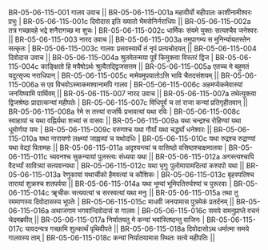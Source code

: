 BR-05-06-115-001  	गालव उवाच ||
BR-05-06-115-001a	महावीर्यो महीपालः काशीनामीश्वरः प्रभुः |
BR-05-06-115-001c	दिवोदास इति ख्यातो भैमसेनिर्नराधिपः ||
BR-05-06-115-002a	तत्र गच्छावहे भद्रे शनैरागच्छ मा शुचः |
BR-05-06-115-002c	धार्मिकः संयमे युक्तः सत्यश्चैव जनेश्वरः ||
BR-05-06-115-003  	नारद उवाच ||
BR-05-06-115-003a	तमुपागम्य स मुनिर्न्यायतस्तेन सत्कृतः |
BR-05-06-115-003c	गालवः प्रसवस्यार्थे तं नृपं प्रत्यचोदयत् ||
BR-05-06-115-004  	दिवोदास उवाच ||
BR-05-06-115-004a	श्रुतमेतन्मया पूर्वं किमुक्त्वा विस्तरं द्विज |
BR-05-06-115-004c	काङ्क्षितो हि मयैषोऽर्थः श्रुत्वैतद्द्विजसत्तम ||
BR-05-06-115-005a	एतच्च मे बहुमतं यदुत्सृज्य नराधिपान् |
BR-05-06-115-005c	मामेवमुपयातोऽसि भावि चैतदसंशयम् ||
BR-05-06-115-006a	स एव विभवोऽस्माकमश्वानामपि गालव |
BR-05-06-115-006c	अहमप्येकमेवास्यां जनयिष्यामि पार्थिवम् ||
BR-05-06-115-007  	नारद उवाच ||
BR-05-06-115-007a	तथेत्युक्त्वा द्विजश्रेष्ठः प्रादात्कन्यां महीपतेः |
BR-05-06-115-007c	विधिपूर्वं च तां राजा कन्यां प्रतिगृहीतवान् ||
BR-05-06-115-008a	रेमे स तस्यां राजर्षिः प्रभावत्यां यथा रविः |
BR-05-06-115-008c	स्वाहायां च यथा वह्निर्यथा शच्यां स वासवः ||
BR-05-06-115-009a	यथा चन्द्रश्च रोहिण्यां यथा धूमोर्णया यमः |
BR-05-06-115-009c	वरुणश्च यथा गौर्यां यथा चर्द्ध्यां धनेश्वरः ||
BR-05-06-115-010a	यथा नारायणो लक्ष्म्यां जाह्नव्यां च यथोदधिः |
BR-05-06-115-010c	यथा रुद्रश्च रुद्राण्यां यथा वेद्यां पितामहः ||
BR-05-06-115-011a	अदृश्यन्त्यां च वासिष्ठो वसिष्ठश्चाक्षमालया |
BR-05-06-115-011c	च्यवनश्च सुकन्यायां पुलस्त्यः संध्यया यथा ||
BR-05-06-115-012a	अगस्त्यश्चापि वैदर्भ्यां सावित्र्यां सत्यवान्यथा |
BR-05-06-115-012c	यथा भृगुः पुलोमायामदित्यां कश्यपो यथा ||
BR-05-06-115-013a	रेणुकायां यथार्चीको हैमवत्यां च कौशिकः |
BR-05-06-115-013c	बृहस्पतिश्च तारायां शुक्रश्च शतपर्वया ||
BR-05-06-115-014a	यथा भूम्यां भूमिपतिरुर्वश्यां च पुरूरवाः |
BR-05-06-115-014c	ॠचीकः सत्यवत्यां च सरस्वत्यां यथा मनुः ||
BR-05-06-115-015a	तथा तु रममाणस्य दिवोदासस्य भूपतेः |
BR-05-06-115-015c	माधवी जनयामास पुत्रमेकं प्रतर्दनम् ||
BR-05-06-115-016a	अथाजगाम भगवान्दिवोदासं स गालवः |
BR-05-06-115-016c	समये समनुप्राप्ते वचनं चेदमब्रवीत् ||
BR-05-06-115-017a	निर्यातयतु मे कन्यां भवांस्तिष्ठन्तु वाजिनः |
BR-05-06-115-017c	यावदन्यत्र गच्छामि शुल्कार्थं पृथिवीपते ||
BR-05-06-115-018a	दिवोदासोऽथ धर्मात्मा समये गालवस्य ताम् |
BR-05-06-115-018c	कन्यां निर्यातयामास स्थितः सत्ये महीपतिः ||
